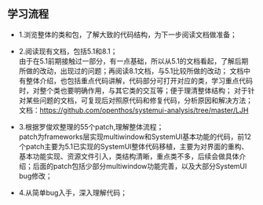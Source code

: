 ## 学习流程
- 1.浏览整体的类和包，了解大致的代码结构，为下一步阅读文档做准备；
- 2.阅读现有文档，包括5.1和8.1；  
    由于在5.1前期接触过一部分，有一点基础，所以从5.1的文档看起，了解后期所做的改动，出现过的问题；再阅读8.1文档，与5.1比较所做的改动；
    文档中有整体介绍，也包括重点代码讲解，代码部分可打开对应的类，学习重点代码时，对整个类也要明确作用，与其它类的交互等；便于理清整体结构；
    对于针对某些问题的文档，可复现后对照原代码和修复代码，分析原因和解决方法；
    文档：https://github.com/openthos/systemui-analysis/tree/master/LJH
            
- 3.根据罗俊欢整理的55个patch,理解整体流程；  
    patch为frameworks层实现multiwindow和SystemUI基本功能的代码，前12个patch主要为5.1已实现的SystemUI整体代码移植，主要为对界面的重构、基本功能实现、资源文件引入，类结构清晰，重点类不多，后续会做具体介绍；后面的patch包括少部分multiwindow功能完善，以及大部分SystemUI bug修改；
    
- 4.从简单bug入手，深入理解代码；
